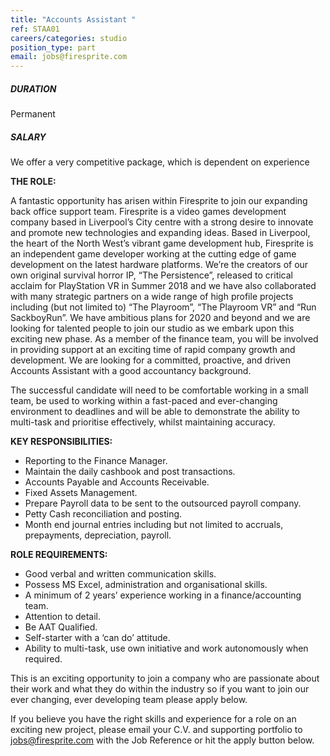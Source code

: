 ```yaml
---
title: "Accounts Assistant "
ref: STAA01
careers/categories: studio
position_type: part
email: jobs@firesprite.com
---
```

##### DURATION

Permanent

##### SALARY

We offer a very competitive package, which is dependent on experience

**THE ROLE:**

A fantastic opportunity has arisen within Firesprite to join our expanding back office support team. Firesprite is a video games development company based in Liverpool’s City centre with a strong desire to innovate and promote new technologies and expanding ideas.  Based in Liverpool, the heart of the North West’s vibrant game development hub, Firesprite is an independent game developer working at the cutting edge of game development on the latest hardware platforms. We’re the creators of our own original survival horror IP, “The Persistence”, released to critical acclaim for PlayStation VR in Summer 2018 and we have also collaborated with many strategic partners on a wide range of high profile projects including (but not limited to) “The Playroom”, “The Playroom VR” and “Run SackboyRun”. 
We have ambitious plans for 2020 and beyond and we are looking for talented people to join our studio as we embark upon this exciting new phase.
As a member of the finance team, you will be involved in providing support at an exciting time of rapid company growth and development. We are looking for a committed, proactive, and driven Accounts Assistant with a good accountancy background. 

The successful candidate will need to be comfortable working in a small team, be used to working within a fast-paced and ever-changing environment to deadlines and will be able to demonstrate the ability to multi-task and prioritise effectively, whilst maintaining accuracy. 

**KEY RESPONSIBILITIES:**

* Reporting to the Finance Manager.  
* Maintain the daily cashbook and post transactions. 
* Accounts Payable and Accounts Receivable. 
* Fixed Assets Management.
* Prepare Payroll data to be sent to the outsourced payroll company.
* Petty Cash reconciliation and posting.
* Month end journal entries including but not limited to accruals, prepayments, depreciation, payroll.

**ROLE REQUIREMENTS:** 

* Good verbal and written communication skills.
* Possess MS Excel, administration and organisational skills.
* A minimum of 2 years’ experience working in a finance/accounting team.
* Attention to detail.
* Be AAT Qualified.
* Self-starter with a ‘can do’ attitude.
* Ability to multi-task, use own initiative and work autonomously when required.

This is an exciting opportunity to join a company who are passionate about their work and what they do within the industry so if you want to join our ever changing, ever developing team please apply below. 

 If you believe you have the right skills and experience for a role on an exciting new project, please email your C.V. and supporting portfolio to jobs@firesprite.com with the Job Reference or hit the apply button below.